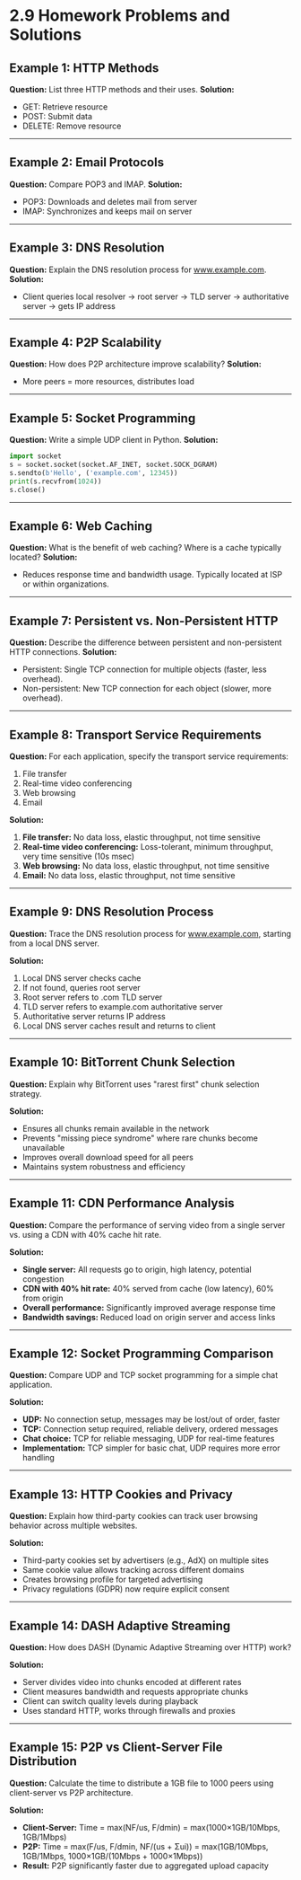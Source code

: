 # 2.9 Homework Problems and Solutions

## Example 1: HTTP Methods
**Question:**
List three HTTP methods and their uses.
**Solution:**
- GET: Retrieve resource
- POST: Submit data
- DELETE: Remove resource

---

## Example 2: Email Protocols
**Question:**
Compare POP3 and IMAP.
**Solution:**
- POP3: Downloads and deletes mail from server
- IMAP: Synchronizes and keeps mail on server

---

## Example 3: DNS Resolution
**Question:**
Explain the DNS resolution process for www.example.com.
**Solution:**
- Client queries local resolver → root server → TLD server → authoritative server → gets IP address

---

## Example 4: P2P Scalability
**Question:**
How does P2P architecture improve scalability?
**Solution:**
- More peers = more resources, distributes load

---

## Example 5: Socket Programming
**Question:**
Write a simple UDP client in Python.
**Solution:**
```python
import socket
s = socket.socket(socket.AF_INET, socket.SOCK_DGRAM)
s.sendto(b'Hello', ('example.com', 12345))
print(s.recvfrom(1024))
s.close()
```

---

## Example 6: Web Caching
**Question:**
What is the benefit of web caching? Where is a cache typically located?
**Solution:**
- Reduces response time and bandwidth usage. Typically located at ISP or within organizations.

---

## Example 7: Persistent vs. Non-Persistent HTTP
**Question:**
Describe the difference between persistent and non-persistent HTTP connections.
**Solution:**
- Persistent: Single TCP connection for multiple objects (faster, less overhead).
- Non-persistent: New TCP connection for each object (slower, more overhead).

---

## Example 8: Transport Service Requirements

**Question:**
For each application, specify the transport service requirements:
1. File transfer
2. Real-time video conferencing
3. Web browsing
4. Email

**Solution:**
1. **File transfer:** No data loss, elastic throughput, not time sensitive
2. **Real-time video conferencing:** Loss-tolerant, minimum throughput, very time sensitive (10s msec)
3. **Web browsing:** No data loss, elastic throughput, not time sensitive
4. **Email:** No data loss, elastic throughput, not time sensitive

---

## Example 9: DNS Resolution Process

**Question:**
Trace the DNS resolution process for www.example.com, starting from a local DNS server.

**Solution:**
1. Local DNS server checks cache
2. If not found, queries root server
3. Root server refers to .com TLD server
4. TLD server refers to example.com authoritative server
5. Authoritative server returns IP address
6. Local DNS server caches result and returns to client

---

## Example 10: BitTorrent Chunk Selection

**Question:**
Explain why BitTorrent uses "rarest first" chunk selection strategy.

**Solution:**
- Ensures all chunks remain available in the network
- Prevents "missing piece syndrome" where rare chunks become unavailable
- Improves overall download speed for all peers
- Maintains system robustness and efficiency

---

## Example 11: CDN Performance Analysis

**Question:**
Compare the performance of serving video from a single server vs. using a CDN with 40% cache hit rate.

**Solution:**
- **Single server:** All requests go to origin, high latency, potential congestion
- **CDN with 40% hit rate:** 40% served from cache (low latency), 60% from origin
- **Overall performance:** Significantly improved average response time
- **Bandwidth savings:** Reduced load on origin server and access links

---

## Example 12: Socket Programming Comparison

**Question:**
Compare UDP and TCP socket programming for a simple chat application.

**Solution:**
- **UDP:** No connection setup, messages may be lost/out of order, faster
- **TCP:** Connection setup required, reliable delivery, ordered messages
- **Chat choice:** TCP for reliable messaging, UDP for real-time features
- **Implementation:** TCP simpler for basic chat, UDP requires more error handling

---

## Example 13: HTTP Cookies and Privacy

**Question:**
Explain how third-party cookies can track user browsing behavior across multiple websites.

**Solution:**
- Third-party cookies set by advertisers (e.g., AdX) on multiple sites
- Same cookie value allows tracking across different domains
- Creates browsing profile for targeted advertising
- Privacy regulations (GDPR) now require explicit consent

---

## Example 14: DASH Adaptive Streaming

**Question:**
How does DASH (Dynamic Adaptive Streaming over HTTP) work?

**Solution:**
- Server divides video into chunks encoded at different rates
- Client measures bandwidth and requests appropriate chunks
- Client can switch quality levels during playback
- Uses standard HTTP, works through firewalls and proxies

---

## Example 15: P2P vs Client-Server File Distribution

**Question:**
Calculate the time to distribute a 1GB file to 1000 peers using client-server vs P2P architecture.

**Solution:**
- **Client-Server:** Time = max(NF/us, F/dmin) = max(1000×1GB/10Mbps, 1GB/1Mbps)
- **P2P:** Time = max(F/us, F/dmin, NF/(us + Σui)) = max(1GB/10Mbps, 1GB/1Mbps, 1000×1GB/(10Mbps + 1000×1Mbps))
- **Result:** P2P significantly faster due to aggregated upload capacity 
